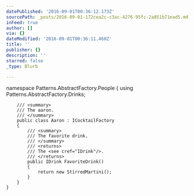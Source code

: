 ```yaml
---
datePublished: '2016-09-01T00:36:12.173Z'
sourcePath: _posts/2016-09-01-172cea2c-c3ac-4276-95fc-2a851b71ead5.md
inFeed: true
author: []
via: {}
dateModified: '2016-09-01T00:36:11.460Z'
title: ''
publisher: {}
description: ''
starred: false
_type: Blurb

---
```

namespace Patterns.AbstractFactory.People
    {
        using Patterns.AbstractFactory.Drinks;
    
        /// <summary>
        /// The aaron.
        /// </summary>
        public class Aaron : ICocktailFactory
        {
            /// <summary>
            /// The favorite drink.
            /// </summary>
            /// <returns>
            /// The <see cref="IDrink"/>.
            /// </returns>
            public IDrink FavoriteDrink()
            {
                return new StirredMartini();
            }
        }
    }